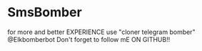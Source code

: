 # SmsBomber
for more and better EXPERIENCE use "cloner telegram bomber" @Elkbomberbot Don't forget to follow mE ON GITHUB!!

